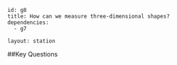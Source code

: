 ````
id: g8
title: How can we measure three-dimensional shapes?
dependencies:
  - g7

layout: station
````
##Key Questions